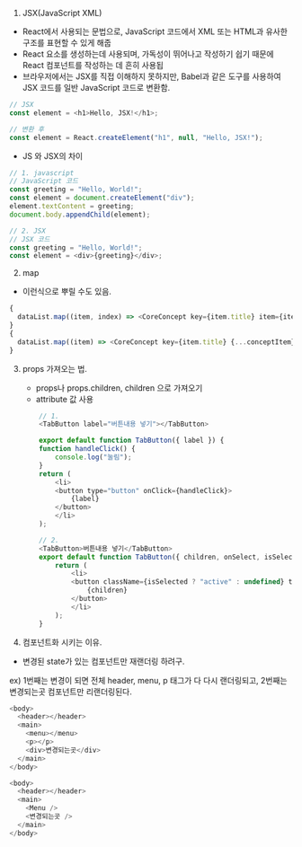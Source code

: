 1. JSX(JavaScript XML)

- React에서 사용되는 문법으로, JavaScript 코드에서 XML 또는 HTML과 유사한 구조를 표현할 수 있게 해줍
- React 요소를 생성하는데 사용되며, 가독성이 뛰어나고 작성하기 쉽기 때문에 React 컴포넌트를 작성하는 데 흔히 사용됩
- 브라우저에서는 JSX를 직접 이해하지 못하지만, Babel과 같은 도구를 사용하여 JSX 코드를 일반 JavaScript 코드로 변환함.

```js
// JSX
const element = <h1>Hello, JSX!</h1>;

// 변환 후
const element = React.createElement("h1", null, "Hello, JSX!");
```

- JS 와 JSX의 차이

```js
// 1. javascript
// JavaScript 코드
const greeting = "Hello, World!";
const element = document.createElement("div");
element.textContent = greeting;
document.body.appendChild(element);

// 2. JSX
// JSX 코드
const greeting = "Hello, World!";
const element = <div>{greeting}</div>;
```

2. map

- 이런식으로 뿌릴 수도 있음.

```js
{
  dataList.map((item, index) => <CoreConcept key={item.title} item={item} />);
}
{
  dataList.map((item) => <CoreConcept key={item.title} {...conceptItem} />);
}
```

3. props 가져오는 법.

   - props나 props.children, children 으로 가져오기
   - attribute 값 사용

   ```js
       // 1.
       <TabButton label="버튼내용 넣기"></TabButton>

       export default function TabButton({ label }) {
       function handleClick() {
           console.log("눌림");
       }
       return (
           <li>
           <button type="button" onClick={handleClick}>
               {label}
           </button>
           </li>
       );

       // 2.
       <TabButton>버튼내용 넣기</TabButton>
       export default function TabButton({ children, onSelect, isSelected }) {
           return (
               <li>
               <button className={isSelected ? "active" : undefined} type="button" onClick={onSelect}>
                   {children}
               </button>
               </li>
           );
       }
   ```

4. 컴포넌트화 시키는 이유.

- 변경된 state가 있는 컴포넌트만 재랜더링 하려구.

ex) 1번째는 변경이 되면 전체 header, menu, p 태그가 다 다시 랜더링되고, 2번째는 변경되는곳 컴포넌트만 리랜더링된다.

```js
<body>
  <header></header>
  <main>
    <menu></menu>
    <p></p>
    <div>변경되는곳</div>
  </main>
</body>
```

```js
<body>
  <header></header>
  <main>
    <Menu />
    <변경되는곳 />
  </main>
</body>
```

